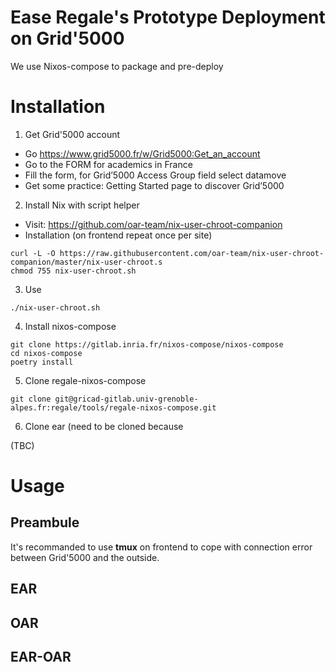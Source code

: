 
Ease Regale's Prototype Deployment on Grid'5000
============================================================

We use Nixos-compose to package and pre-deploy

# Installation

1. Get Grid'5000 account
 - Go https://www.grid5000.fr/w/Grid5000:Get_an_account
 - Go to the FORM for academics in France
 - Fill the form, for Grid’5000 Access Group field select datamove
 - Get some practice: 
   Getting Started page to discover Grid’5000
   
2. Install Nix with script helper
 - Visit: https://github.com/oar-team/nix-user-chroot-companion
 - Installation (on frontend repeat once per site)   
 ```
 curl -L -O https://raw.githubusercontent.com/oar-team/nix-user-chroot-companion/master/nix-user-chroot.s 
 chmod 755 nix-user-chroot.sh
```
3. Use

```
./nix-user-chroot.sh
```

4. Install nixos-compose
```
git clone https://gitlab.inria.fr/nixos-compose/nixos-compose
cd nixos-compose
poetry install
```

5. Clone regale-nixos-compose
```
git clone git@gricad-gitlab.univ-grenoble-alpes.fr:regale/tools/regale-nixos-compose.git
```

6. Clone ear (need to be cloned because 

(TBC)


# Usage

## Preambule 
It's recommanded to use **tmux** on frontend to cope with connection error between Grid'5000 and the outside.

## EAR

## OAR

## EAR-OAR
